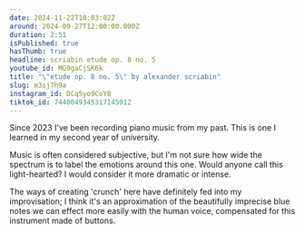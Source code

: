 ```yaml
---
date: 2024-11-22T10:03:02Z
around: 2024-09-27T12:00:00.000Z
duration: 2:51
isPublished: true
hasThumb: true
headline: scriabin etude op. 8 no. 5
youtube_id: MG9gaCjSK6k
title: "\"etude op. 8 no. 5\" by alexander scriabin"
slug: m3sj7h9a
instagram_id: DCq5yo9CoY8
tiktok_id: 7440049345317145912
---
```

Since 2023 I've been recording piano music from my past. This is one I learned in my second year of university.

Music is often considered subjective, but I'm not sure how wide the spectrum is to label the emotions around this one. Would anyone call this light-hearted? I would consider it more dramatic or intense.

The ways of creating 'crunch' here have definitely fed into my improvisation; I think it's an approximation of the beautifully imprecise blue notes we can effect more easily with the human voice, compensated for this instrument made of buttons.
